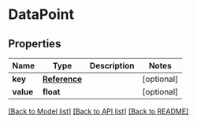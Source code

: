 # DataPoint

## Properties
Name | Type | Description | Notes
------------ | ------------- | ------------- | -------------
**key** | [**Reference**](Reference.md) |  | [optional] 
**value** | **float** |  | [optional] 

[[Back to Model list]](../README.md#documentation-for-models) [[Back to API list]](../README.md#documentation-for-api-endpoints) [[Back to README]](../README.md)

